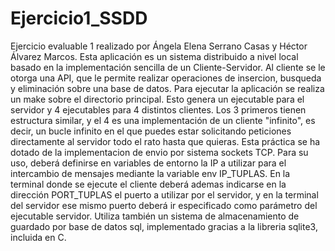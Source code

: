 # Ejercicio1_SSDD
Ejercicio evaluable 1 realizado por Ángela Elena Serrano Casas y Héctor Álvarez Marcos. Esta aplicación es un sistema
distribuido a nivel local basado en la implementación sencilla de un Cliente-Servidor. Al cliente se le otorga una API,
que le permite realizar operaciones de insercion, busqueda y eliminación sobre una base de datos.
Para ejecutar la aplicación se realiza un make sobre el directorio principal. Esto genera un ejecutable para el servidor
y 4 ejecutables para 4 distintos clientes.
Los 3 primeros tienen estructura similar, y el 4 es una implementación de un cliente "infinito", es decir, un bucle
infinito en el que puedes estar solicitando peticiones directamente al servidor todo el rato hasta que quieras.
Esta práctica se ha dotado de la implementacion de envio por sistema sockets TCP. Para su uso, deberá definirse en
variables de entorno la IP a utilizar para el intercambio de mensajes mediante la variable env IP_TUPLAS. En la terminal
donde se ejecute el cliente deberá ademas indicarse en la dirección PORT_TUPLAS el puerto a utilizar por el servidor, y
en la terminal del servidor ese mismo puerto deberá ir especificado como parámetro del ejecutable servidor.
Utiliza también un sistema de almacenamiento de guardado por base de datos sql, implementado gracias a la libreria
sqlite3, incluida en C.
